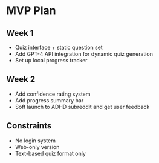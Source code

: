 # MVP Plan

## Week 1
- Quiz interface + static question set
- Add GPT-4 API integration for dynamic quiz generation
- Set up local progress tracker

## Week 2
- Add confidence rating system
- Add progress summary bar
- Soft launch to ADHD subreddit and get user feedback

## Constraints
- No login system
- Web-only version
- Text-based quiz format only